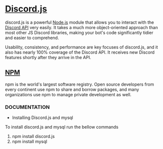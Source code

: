 # [Discord.js](https://discord.js.org/#/)

discord.js is a powerful [Node.js](https://nodejs.org/en/)  module that allows you to interact with the [Discord API](https://discord.com/developers/docs/intro)  very easily. It takes a much more object-oriented approach than most other JS Discord libraries, making your bot's code significantly tidier and easier to comprehend.

Usability, consistency, and performance are key focuses of discord.js, and it also has nearly 100% coverage of the Discord API. It receives new Discord features shortly after they arrive in the API.

## [NPM](https://www.npmjs.com/)

npm is the world's largest software registry. Open source developers from every continent use npm to share and borrow packages, and many organizations use npm to manage private development as well.


### DOCUMENTATION

* Installing Discord.js and mysql

To install discord.js and mysql run the bellow commands

1. npm install discord.js
2. npm install mysql
